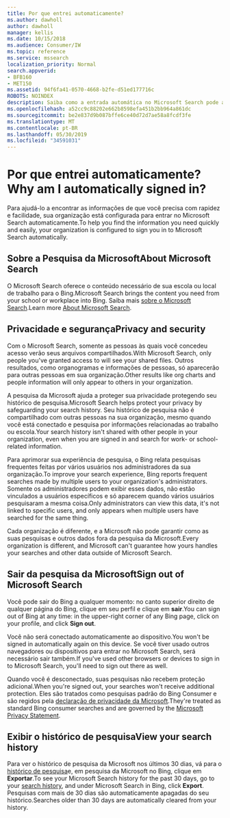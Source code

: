```yaml
---
title: Por que entrei automaticamente?
ms.author: dawholl
author: dawholl
manager: kellis
ms.date: 10/15/2018
ms.audience: Consumer/IW
ms.topic: reference
ms.service: mssearch
localization_priority: Normal
search.appverid:
- BFB160
- MET150
ms.assetid: 94f6fa41-0570-4668-b2fe-d51ed177716c
ROBOTS: NOINDEX
description: Saiba como a entrada automática no Microsoft Search pode ajudá-lo a encontrar resultados de trabalho de forma rápida e fácil
ms.openlocfilehash: a52cc9c88202e662b8598efa451b2bb964a861dc
ms.sourcegitcommit: be2e837d9b087bffe6ce40d72d7ae58a8fcdf3fe
ms.translationtype: MT
ms.contentlocale: pt-BR
ms.lasthandoff: 05/30/2019
ms.locfileid: "34591031"
---
```

# <a name="why-am-i-automatically-signed-in"></a><span data-ttu-id="88eb5-103">Por que entrei automaticamente?</span><span class="sxs-lookup"><span data-stu-id="88eb5-103">Why am I automatically signed in?</span></span>

<span data-ttu-id="88eb5-104">Para ajudá-lo a encontrar as informações de que você precisa com rapidez e facilidade, sua organização está configurada para entrar no Microsoft Search automaticamente.</span><span class="sxs-lookup"><span data-stu-id="88eb5-104">To help you find the information you need quickly and easily, your organization is configured to sign you in to Microsoft Search automatically.</span></span>
  
## <a name="about-microsoft-search"></a><span data-ttu-id="88eb5-105">Sobre a Pesquisa da Microsoft</span><span class="sxs-lookup"><span data-stu-id="88eb5-105">About Microsoft Search</span></span>

<span data-ttu-id="88eb5-106">O Microsoft Search oferece o conteúdo necessário de sua escola ou local de trabalho para o Bing.</span><span class="sxs-lookup"><span data-stu-id="88eb5-106">Microsoft Search brings the content you need from your school or workplace into Bing.</span></span> <span data-ttu-id="88eb5-107">Saiba mais [sobre o Microsoft Search](about-microsoft-search.md).</span><span class="sxs-lookup"><span data-stu-id="88eb5-107">Learn more [About Microsoft Search](about-microsoft-search.md).</span></span>
  
## <a name="privacy-and-security"></a><span data-ttu-id="88eb5-108">Privacidade e segurança</span><span class="sxs-lookup"><span data-stu-id="88eb5-108">Privacy and security</span></span>

<span data-ttu-id="88eb5-109">Com o Microsoft Search, somente as pessoas às quais você concedeu acesso verão seus arquivos compartilhados.</span><span class="sxs-lookup"><span data-stu-id="88eb5-109">With Microsoft Search, only people you've granted access to will see your shared files.</span></span> <span data-ttu-id="88eb5-110">Outros resultados, como organogramas e informações de pessoas, só aparecerão para outras pessoas em sua organização.</span><span class="sxs-lookup"><span data-stu-id="88eb5-110">Other results like org charts and people information will only appear to others in your organization.</span></span>
  
<span data-ttu-id="88eb5-111">A pesquisa da Microsoft ajuda a proteger sua privacidade protegendo seu histórico de pesquisa.</span><span class="sxs-lookup"><span data-stu-id="88eb5-111">Microsoft Search helps protect your privacy by safeguarding your search history.</span></span> <span data-ttu-id="88eb5-112">Seu histórico de pesquisa não é compartilhado com outras pessoas na sua organização, mesmo quando você está conectado e pesquisa por informações relacionadas ao trabalho ou escola.</span><span class="sxs-lookup"><span data-stu-id="88eb5-112">Your search history isn't shared with other people in your organization, even when you are signed in and search for work- or school-related information.</span></span>
  
<span data-ttu-id="88eb5-113">Para aprimorar sua experiência de pesquisa, o Bing relata pesquisas frequentes feitas por vários usuários nos administradores da sua organização.</span><span class="sxs-lookup"><span data-stu-id="88eb5-113">To improve your search experience, Bing reports frequent searches made by multiple users to your organization's administrators.</span></span> <span data-ttu-id="88eb5-114">Somente os administradores podem exibir esses dados, não estão vinculados a usuários específicos e só aparecem quando vários usuários pesquisaram a mesma coisa.</span><span class="sxs-lookup"><span data-stu-id="88eb5-114">Only administrators can view this data, it's not linked to specific users, and only appears when multiple users have searched for the same thing.</span></span>
  
<span data-ttu-id="88eb5-115">Cada organização é diferente, e a Microsoft não pode garantir como as suas pesquisas e outros dados fora da pesquisa da Microsoft.</span><span class="sxs-lookup"><span data-stu-id="88eb5-115">Every organization is different, and Microsoft can't guarantee how yours handles your searches and other data outside of Microsoft Search.</span></span>
  
## <a name="sign-out-of-microsoft-search"></a><span data-ttu-id="88eb5-116">Sair da pesquisa da Microsoft</span><span class="sxs-lookup"><span data-stu-id="88eb5-116">Sign out of Microsoft Search</span></span>

<span data-ttu-id="88eb5-117">Você pode sair do Bing a qualquer momento: no canto superior direito de qualquer página do Bing, clique em seu perfil e clique em **sair**.</span><span class="sxs-lookup"><span data-stu-id="88eb5-117">You can sign out of Bing at any time: in the upper-right corner of any Bing page, click on your profile, and click **Sign out**.</span></span>
  
<span data-ttu-id="88eb5-118">Você não será conectado automaticamente ao dispositivo.</span><span class="sxs-lookup"><span data-stu-id="88eb5-118">You won't be signed in automatically again on this device.</span></span> <span data-ttu-id="88eb5-119">Se você tiver usado outros navegadores ou dispositivos para entrar no Microsoft Search, será necessário sair também.</span><span class="sxs-lookup"><span data-stu-id="88eb5-119">If you've used other browsers or devices to sign in to Microsoft Search, you'll need to sign out there as well.</span></span> 
  
<span data-ttu-id="88eb5-120">Quando você é desconectado, suas pesquisas não recebem proteção adicional.</span><span class="sxs-lookup"><span data-stu-id="88eb5-120">When you're signed out, your searches won't receive additional protection.</span></span> <span data-ttu-id="88eb5-121">Eles são tratados como pesquisas padrão do Bing Consumer e são regidos pela [declaração de privacidade da Microsoft](https://privacy.microsoft.com/en-us/privacystatement).</span><span class="sxs-lookup"><span data-stu-id="88eb5-121">They're treated as standard Bing consumer searches and are governed by the [Microsoft Privacy Statement](https://privacy.microsoft.com/en-us/privacystatement).</span></span>
  
## <a name="view-your-search-history"></a><span data-ttu-id="88eb5-122">Exibir o histórico de pesquisa</span><span class="sxs-lookup"><span data-stu-id="88eb5-122">View your search history</span></span>

<span data-ttu-id="88eb5-123">Para ver o histórico de pesquisa da Microsoft nos últimos 30 dias, vá para o [histórico de pesquisa](https://ssl.bing.com/profile/history)e, em pesquisa da Microsoft no Bing, clique em **Exportar**.</span><span class="sxs-lookup"><span data-stu-id="88eb5-123">To see your Microsoft Search history for the past 30 days, go to your [search history](https://ssl.bing.com/profile/history), and under Microsoft Search in Bing, click **Export**.</span></span> <span data-ttu-id="88eb5-124">Pesquisas com mais de 30 dias são automaticamente apagadas do seu histórico.</span><span class="sxs-lookup"><span data-stu-id="88eb5-124">Searches older than 30 days are automatically cleared from your history.</span></span>

  


